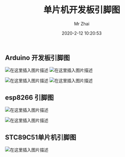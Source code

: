 ﻿---
title: 单片机开发板引脚图
author: Mr Zhai
avatar: https://cdn.jsdelivr.net/gh/zfq0620/PicGo/img/DestCropImage.png
authorLink: https://zfq0620.gitee.io/ 
authorAbout: 学习中... 
authorDesc: 学习中...
categories: 技术
date: 2020-2-12 10:20:53
comments: true
tags: 
 - 物联网
 - 嵌入式

keywords: C语言学习
description: C语言学习
photos: https://cdn.jsdelivr.net/gh/zfq0620/PicGo/img/20200309125038.png
---



## Arduino 开发板引脚图
![在这里插入图片描述](https://img-blog.csdnimg.cn/20200229191632129.png?x-oss-process=image/watermark,type_ZmFuZ3poZW5naGVpdGk,shadow_10,text_aHR0cHM6Ly9ibG9nLmNzZG4ubmV0L3dlaXhpbl80NTYzMTczOA==,size_16,color_FFFFFF,t_70)
![在这里插入图片描述](https://img-blog.csdnimg.cn/20200229191652822.png?x-oss-process=image/watermark,type_ZmFuZ3poZW5naGVpdGk,shadow_10,text_aHR0cHM6Ly9ibG9nLmNzZG4ubmV0L3dlaXhpbl80NTYzMTczOA==,size_16,color_FFFFFF,t_70)


![在这里插入图片描述](https://img-blog.csdnimg.cn/20200229192259547.png?x-oss-process=image/watermark,type_ZmFuZ3poZW5naGVpdGk,shadow_10,text_aHR0cHM6Ly9ibG9nLmNzZG4ubmV0L3dlaXhpbl80NTYzMTczOA==,size_16,color_FFFFFF,t_70)
![在这里插入图片描述](https://img-blog.csdnimg.cn/20200229191831492.png?x-oss-process=image/watermark,type_ZmFuZ3poZW5naGVpdGk,shadow_10,text_aHR0cHM6Ly9ibG9nLmNzZG4ubmV0L3dlaXhpbl80NTYzMTczOA==,size_16,color_FFFFFF,t_70)

## esp8266 引脚图

![在这里插入图片描述](https://img-blog.csdnimg.cn/20200229192349758.jpg?x-oss-process=image/watermark,type_ZmFuZ3poZW5naGVpdGk,shadow_10,text_aHR0cHM6Ly9ibG9nLmNzZG4ubmV0L3dlaXhpbl80NTYzMTczOA==,size_16,color_FFFFFF,t_70)

![在这里插入图片描述](https://img-blog.csdnimg.cn/20200229192410608.png?x-oss-process=image/watermark,type_ZmFuZ3poZW5naGVpdGk,shadow_10,text_aHR0cHM6Ly9ibG9nLmNzZG4ubmV0L3dlaXhpbl80NTYzMTczOA==,size_16,color_FFFFFF,t_70)

## STC89C51单片机引脚图

![在这里插入图片描述](https://img-blog.csdnimg.cn/20200229192510123.png?x-oss-process=image/watermark,type_ZmFuZ3poZW5naGVpdGk,shadow_10,text_aHR0cHM6Ly9ibG9nLmNzZG4ubmV0L3dlaXhpbl80NTYzMTczOA==,size_16,color_FFFFFF,t_70)


